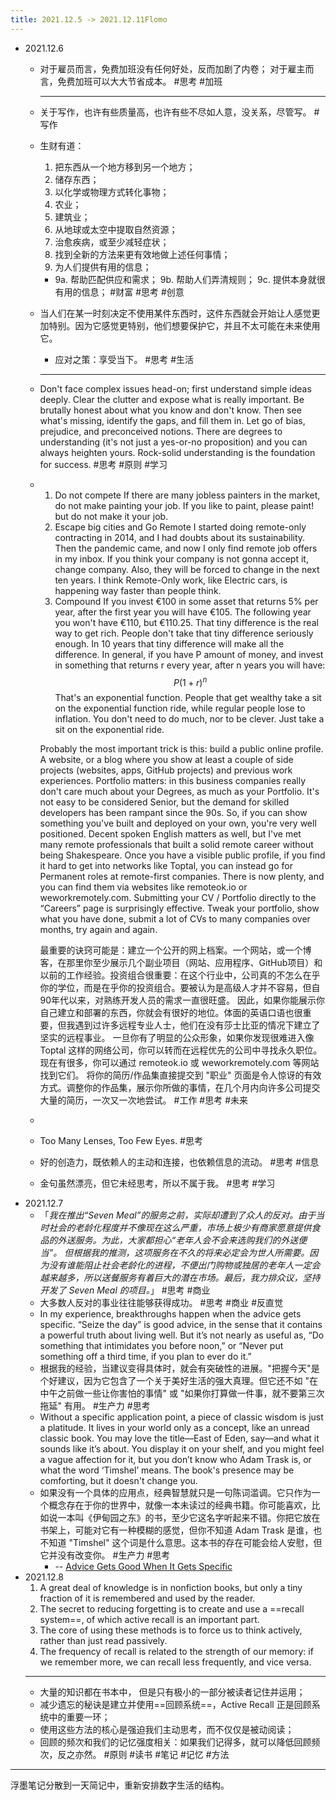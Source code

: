 ```yaml
---
title: 2021.12.5 -> 2021.12.11Flomo
---
```


- 2021.12.6
	- 对于雇员而言，免费加班没有任何好处，反而加剧了内卷；
	  对于雇主而言，免费加班可以大大节省成本。 #思考 #加班
		- ---
	- 关于写作，也许有些质量高，也许有些不尽如人意，没关系，尽管写。 #写作
	- 生财有道：
      1. 把东西从一个地方移到另一个地方； 
	  2. 储存东西；
	  3. 以化学或物理方式转化事物；
	  4. 农业；
	  5. 建筑业； 
	  6. 从地球或太空中提取自然资源；
	  7. 治愈疾病，或至少减轻症状；
	  8. 找到全新的方法来更有效地做上述任何事情；
	  9. 为人们提供有用的信息；
		- 9a. 帮助匹配供应和需求；
		  9b. 帮助人们弄清规则；
		  9c. 提供本身就很有用的信息； #财富 #思考 #创意
	- 当人们在某一时刻决定不使用某件东西时，这件东西就会开始让人感觉更加特别。因为它感觉更特别，他们想要保护它，并且不太可能在未来使用它。
		- 应对之策：享受当下。 #思考 #生活
		- ---
	- Don't face complex issues head-on; first understand simple ideas deeply. Clear the clutter and expose what is really important. Be brutally honest about what you know and don't know. Then see what's missing, identify the gaps, and fill them in. Let go of bias, prejudice, and preconceived notions. There are degrees to understanding (it's not just a yes-or-no proposition) and you can always heighten yours. Rock-solid understanding is the foundation for success. #思考 #原则 #学习
	- 1. Do not compete
	  If there are many jobless painters in the market, do not make painting your job. If you like to paint, please paint! but do not make it your job.
	  2. Escape big cities and Go Remote
	  I started doing remote-only contracting in 2014, and I had doubts about its sustainability. Then the pandemic came, and now I only find remote job offers in my inbox. If you think your company is not gonna accept it, change company. Also, they will be forced to change in the next ten years. I think Remote-Only work, like Electric cars, is happening way faster than people think.
	  3. Compound 
	  If you invest €100 in some asset that returns 5% per year, after the first year you will have €105. The following year you won't have €110, but €110.25. That tiny difference is the real way to get rich. People don't take that tiny difference seriously enough. In 10 years that tiny difference will make all the difference.
	  In general, if you have P amount of money, and invest in something that returns r every year, after n years you will have: 
	  $$P(1+r)^n$$ 
	  That's an exponential function. People that get wealthy take a sit on the exponential function ride, while regular people lose to inflation. You don't need to do much, nor to be clever. Just take a sit on the exponential ride. 
	  
	  Probably the most important trick is this: build a public online profile. A website, or a blog where you show at least a couple of side projects (websites, apps, GitHub projects) and previous work experiences. Portfolio matters: in this business companies really don't care much about your Degrees, as much as your Portfolio. It's not easy to be considered Senior, but the demand for skilled developers has been rampant since the 90s. So, if you can show something you've built and deployed on your own, you're very well positioned. Decent spoken English matters as well, but I've met many remote professionals that built a solid remote career without being Shakespeare. 
	  Once you have a visible public profile, if you find it hard to get into networks like Toptal, you can instead go for Permanent roles at remote-first companies. There is now plenty, and you can find them via websites like remoteok.io or weworkremotely.com. 
	  Submitting your CV / Portfolio directly to the “Careers” page is surprisingly effective. Tweak your portfolio, show what you have done, submit a lot of CVs to many companies over months, try again and again.
	  
	  最重要的诀窍可能是：建立一个公开的网上档案。一个网站，或一个博客，在那里你至少展示几个副业项目（网站、应用程序、GitHub项目）和以前的工作经验。投资组合很重要：在这个行业中，公司真的不怎么在乎你的学位，而是在乎你的投资组合。要被认为是高级人才并不容易，但自90年代以来，对熟练开发人员的需求一直很旺盛。
	  因此，如果你能展示你自己建立和部署的东西，你就会有很好的地位。体面的英语口语也很重要，但我遇到过许多远程专业人士，他们在没有莎士比亚的情况下建立了坚实的远程事业。
	  一旦你有了明显的公众形象，如果你发现很难进入像 Toptal 这样的网络公司，你可以转而在远程优先的公司中寻找永久职位。现在有很多，你可以通过 remoteok.io 或 weworkremotely.com 等网站找到它们。 
	  将你的简历/作品集直接提交到 "职业" 页面是令人惊讶的有效方式。调整你的作品集，展示你所做的事情，在几个月内向许多公司提交大量的简历，一次又一次地尝试。 #工作 #思考 #未来
	-
	- Too Many Lenses, Too Few Eyes. #思考
	- 好的创造力，既依赖人的主动和连接，也依赖信息的流动。 #思考 #信息
	- 金句虽然漂亮，但它未经思考，所以不属于我。 #思考 #学习
- 2021.12.7
	- 「_我在推出“Seven Meal”的服务之前，实际却遭到了众人的反对。由于当时社会的老龄化程度并不像现在这么严重，市场上极少有商家愿意提供食品的外送服务。为此，大家都担心“老年人会不会来选购我们的外送便当”。 但根据我的推测，这项服务在不久的将来必定会为世人所需要。因为没有谁能阻止社会老龄化的进程，不便出门购物或独居的老年人一定会越来越多，所以送餐服务有着巨大的潜在市场。最后，我力排众议，坚持开发了 Seven Meal 的项目。_」 #思考 #商业
	- 大多数人反对的事业往往能够获得成功。 #思考 #商业 #反直觉
	- In my experience, breakthroughs happen when the advice gets specific. “Seize the day” is good advice, in the sense that it contains a powerful truth about living well. But it’s not nearly as useful as, “Do something that intimidates you before noon,” or “Never put something off a third time, if you plan to ever do it.”
	- 根据我的经验，当建议变得具体时，就会有突破性的进展。"把握今天"是个好建议，因为它包含了一个关于美好生活的强大真理。但它还不如 "在中午之前做一些让你害怕的事情" 或 "如果你打算做一件事，就不要第三次拖延" 有用。 #生产力  #思考
	- Without a specific application point, a piece of classic wisdom is just a platitude. It lives in your world only as a concept, like an unread classic book. You may love the title—East of Eden, say—and what it sounds like it’s about. You display it on your shelf, and you might feel a vague affection for it, but you don’t know who Adam Trask is, or what the word ‘Timshel’ means. The book's presence may be comforting, but it doesn't change you.
	- 如果没有一个具体的应用点，经典智慧就只是一句陈词滥调。它只作为一个概念存在于你的世界中，就像一本未读过的经典书籍。你可能喜欢，比如说一本叫《伊甸园之东》的书，至少它这名字听起来不错。你把它放在书架上，可能对它有一种模糊的感觉，但你不知道 Adam Trask 是谁，也不知道 "Timshel" 这个词是什么意思。这本书的存在可能会给人安慰，但它并没有改变你。 #生产力  #思考 
		- -- [Advice Gets Good When It Gets Specific](https://www.raptitude.com/2021/11/advice-gets-good-when-it-gets-specific/)
- 2021.12.8
	1. A great deal of knowledge is in nonfiction books, but only a tiny fraction of it is remembered and used by the reader.
	2. The secret to reducing forgetting is to create and use a ==recall system==, of which active recall is an important part.
	3. The core of using these methods is to force us to think actively, rather than just read passively.
	4. The frequency of recall is related to the strength of our memory: if we remember more, we can recall less frequently, and vice versa.
	 -	---
	-	大量的知识都在书本中， 但是只有极小的一部分被读者记住并运用；
	-	减少遗忘的秘诀是建立并使用==回顾系统==，Active Recall 正是回顾系统中的重要一环；
	-	使用这些方法的核心是强迫我们主动思考，而不仅仅是被动阅读；
	-	回顾的频次和我们的记忆强度相关：如果我们记得多，就可以降低回顾频次，反之亦然。 #原则 #读书 #笔记 #记忆 #方法 

---
浮墨笔记分散到一天简记中，重新安排数字生活的结构。